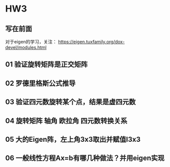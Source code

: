 <!--
 * @Author: https://github.com/haohaoalt
 * @Date: 2023-12-13 13:45:48
 * @LastEditors: hayden haohaoalt@163.com
 * @LastEditTime: 2023-12-13 13:45:49
 * @FilePath: /hao_slambook2/ch3/hw3.md
 * @Description: 
 * Copyright (c) 2023 by haohaoalt@163.com, All Rights Reserved. 
-->
# HW3
## 写在前面
对于eigen的学习，关注：
https://eigen.tuxfamily.org/dox-devel/modules.html
## 01 验证旋转矩阵是正交矩阵
## 02 罗德里格斯公式推导
## 03 验证四元数旋转某个点，结果是虚四元数
## 04 旋转矩阵 轴角 欧拉角 四元数转换关系
## 05 大的Eigen阵，左上角3x3取出并赋值I3x3
## 06 一般线性方程Ax=b有哪几种做法？并用eigen实现